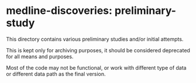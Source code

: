 # medline-discoveries: preliminary-study

This directory contains various preliminary studies and/or initial attempts.

This is kept only for archiving purposes, it should be considered deprecated for all means and purposes.

Most of the code may not be functional, or work with different type of data or different data path as the final version.

